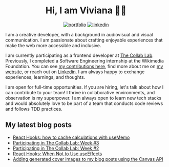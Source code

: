 <div align="center">

<h1>Hi, I am Viviana 👋🏽 </h1>

[![portfolio](https://img.shields.io/badge/my_portfolio-000?style=for-the-badge&logo=ko-fi&logoColor=white)](https://www.viviyanez.dev/)
[![linkedin](https://img.shields.io/badge/linkedin-0A66C2?style=for-the-badge&logo=linkedin&logoColor=white)](https://www.linkedin.com/in/viviana-yanez/)

</div>

I am a creative developer, with a background in audiovisual and visual communication. I am passionate about crafting enjoyable experiences that make the web more accessible and inclusive.

I am currently participating as a frontend developer at [The Collab Lab](https://the-collab-lab.codes/). Previously, I completed a Software Engineering internship at the Wikimedia Foundation. You can see [my contributions here](https://github.com/wikimedia/mediawiki-extensions-GrowthExperiments/commits?author=vivitt), find more about me on [my website](https://www.viviyanez.dev/), or reach out on [Linkedin](https://www.linkedin.com/in/viviana-yanez/). I am always happy to exchange experiences, learnings, and thoughts. 

I am open for full-time opportunities. If you are hiring, let's talk about how I can contribute to your team! I thrive in collaborative environments, and observation is my superpower. I am always open to learn new tech stacks and would absolutely love to be part of a team that conducts code reviews and follows TDD practices.

## My latest blog posts

<!-- BLOG-POST-LIST:START -->
- [React Hooks: how to cache calculations with useMemo](https://www.viviyanez.dev/blog/posts/how-to-cache-calculations)
- [Participating in The Collab Lab: Week #3](https://www.viviyanez.dev/blog/posts/the-collab-lab-week-3)
- [Participating in The Collab Lab: Week #2](https://www.viviyanez.dev/blog/posts/the-collab-lab-week-2)
- [React Hooks: When Not to Use useEffects](https://www.viviyanez.dev/blog/posts/when-not-to-use-useeffects)
- [Adding generated cover images to my blog posts using the Canvas API](https://www.viviyanez.dev/blog/posts/how-to-add-generated-images)
<!-- BLOG-POST-LIST:END -->


<!--**vivitt/vivitt** is a ✨ _special_ ✨ repository because its `README.md` (this file) appears on your GitHub profile.
